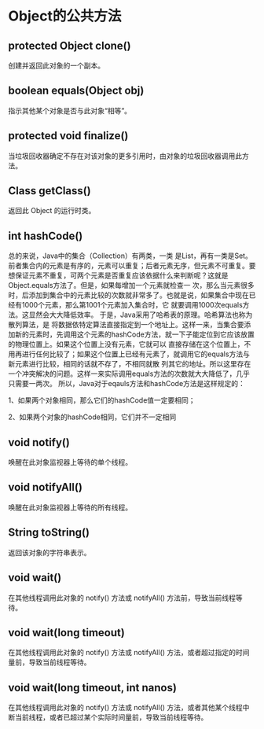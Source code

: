 # Object的公共方法

## protected Object	clone() 

创建并返回此对象的一个副本。

## boolean	equals(Object obj) 

指示其他某个对象是否与此对象“相等”。

## protected void	finalize() 

当垃圾回收器确定不存在对该对象的更多引用时，由对象的垃圾回收器调用此方法。

## Class getClass() 

返回此 Object 的运行时类。

## int	hashCode() 

总的来说，Java中的集合（Collection）有两类，一类 是List，再有一类是Set。前者集合内的元素是有序的，元素可以重复；后者元素无序，但元素不可重复。要想保证元素不重复，可两个元素是否重复应该依据什么来判断呢？这就是Object.equals方法了。但是，如果每增加一个元素就检查一 次，那么当元素很多时，后添加到集合中的元素比较的次数就非常多了。也就是说，如果集合中现在已经有1000个元素，那么第1001个元素加入集合时，它 就要调用1000次equals方法。这显然会大大降低效率。 于是，Java采用了哈希表的原理。哈希算法也称为散列算法，是 将数据依特定算法直接指定到一个地址上。这样一来，当集合要添加新的元素时，先调用这个元素的hashCode方法，就一下子能定位到它应该放置的物理位置上。如果这个位置上没有元素，它就可以 直接存储在这个位置上，不用再进行任何比较了；如果这个位置上已经有元素了，就调用它的equals方法与新元素进行比较，相同的话就不存了，不相同就散 列其它的地址。所以这里存在一个冲突解决的问题。这样一来实际调用equals方法的次数就大大降低了，几乎只需要一两次。 所以，Java对于eqauls方法和hashCode方法是这样规定的：

1、如果两个对象相同，那么它们的hashCode值一定要相同； 　

2、如果两个对象的hashCode相同，它们并不一定相同

## void	notify() 

唤醒在此对象监视器上等待的单个线程。

## void	notifyAll() 

唤醒在此对象监视器上等待的所有线程。

## String	toString() 

返回该对象的字符串表示。

## void	wait() 

在其他线程调用此对象的 notify() 方法或 notifyAll() 方法前，导致当前线程等待。

## void	wait(long timeout) 

在其他线程调用此对象的 notify() 方法或 notifyAll() 方法，或者超过指定的时间量前，导致当前线程等待。

## void	wait(long timeout, int nanos) 

在其他线程调用此对象的 notify() 方法或 notifyAll() 方法，或者其他某个线程中断当前线程，或者已超过某个实际时间量前，导致当前线程等待。